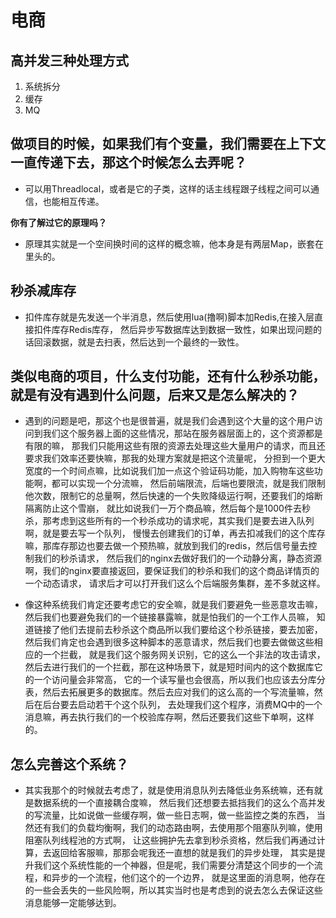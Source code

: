 # 电商

## 高并发三种处理方式

1. 系统拆分
2. 缓存
3. MQ

## 做项目的时候，如果我们有个变量，我们需要在上下文一直传递下去，那这个时候怎么去弄呢？

* 可以用Threadlocal，或者是它的子类，这样的话主线程跟子线程之间可以通信，也能相互传递。 

**你有了解过它的原理吗？**

* 原理其实就是一个空间换时间的这样的概念嘛，他本身是有两层Map，嵌套在里头的。

## 秒杀减库存

* 扣件库存就是先发送一个半消息，然后使用lua(撸啊)脚本加Redis,在接入层直接扣件库存Redis库存，
然后异步写数据库达到数据一致性，如果出现问题的话回滚数据，就是去扫表，然后达到一个最终的一致性。

## 类似电商的项目，什么支付功能，还有什么秒杀功能，就是有没有遇到什么问题，后来又是怎么解决的？

* 遇到的问题是吧，那这个也是很普遍，就是我们会遇到这个大量的这个用户访问到我们这个服务器上面的这些情况，那站在服务器层面上的，这个资源都是有限的嘛，
那我们只能用这些有限的资源去处理这些大量用户的请求，而且还要求我们效率还要快嘛，那我的处理方案就是把这个流量呢，
分担到一个更大宽度的一个时间点嘛，比如说我们加一点这个验证码功能，加入购物车这些功能啊，都可以实现一个分流嘛，
然后前端限流，后端也要限流，就是我们限制他次数，限制它的总量啊，然后快速的一个失败降级运行啊，还要我们的熔断隔离防止这个雪崩，
就比如说我们一万个商品嘛，然后每个是1000件去秒杀，那考虑到这些所有的一个秒杀成功的请求呢，其实我们是要去进入队列啊，就是要去写一个队列，
慢慢去创建我们的订单，再去扣减我们的这个库存嘛，那库存那边也要去做一个预热嘛，就放到我们的redis，然后信号量去控制我们的秒杀请求，
然后我们的nginx去做好我们的一个动静分离，静态资源啊，我们的nginx要直接返回，要保证我们的秒杀和我们的这个商品详情页的一个动态请求， 
请求后才可以打开我们这么个后端服务集群，差不多就这样。

* 像这种系统我们肯定还要考虑它的安全嘛，就是我们要避免一些恶意攻击嘛，然后我们也要避免我们的一个链接暴露嘛，就是怕我们的一个工作人员嘛，
知道链接了他们去提前去秒杀这个商品所以我们要给这个秒杀链接，要去加密，然后我们肯定也会遇到很多这种脚本的恶意请求，然后我们也要去做做这些相应的一个拦截，
就是我们这个服务网关识别，它的这么一个非法的攻击请求，然后去进行我们的一个拦截，那在这种场景下，就是短时间内的这个数据库它的一个访问量会非常高，
它的一个读写量也会很高，所以我们也应该去分库分表，然后去拓展更多的数据库。然后去应对我们的这么高的一个写流量嘛，然后在后台要去启动若干个这个队列，
去处理我们这个程序，消费MQ中的一个消息嘛，再去执行我们的一个校验库存啊，然后还要我们这些下单啊，这样的。

## 怎么完善这个系统？ 

* 其实我那个的时候就去考虑了，就是使用消息队列去降低业务系统嘛，还有就是数据系统的一个直接耦合度嘛，
然后我们还想要去抵挡我们的这么个高并发的写流量，比如说做一些缓存啊，做一些日志啊，做一些监控之类的东西，
当然还有我们的负载均衡啊，我们的动态路由啊，去使用那个阻塞队列嘛，使用阻塞队列线程池的方式啊，
让这些拥护先去拿到秒杀资格，然后我们再通过计算，去返回给客服嘛，那那会呢我还一直想的就是我们的异步处理，
其实是提升我们这个系统性能的一个神器，但是呢，我们需要分清楚这个同步的一个流程，和异步的一个流程，他们这个的一个边界，
就是这里面的消息啊，他存在的一些会丢失的一些风险啊，所以其实当时也是考虑到的说去怎么去保证这些消息能够一定能够达到。



